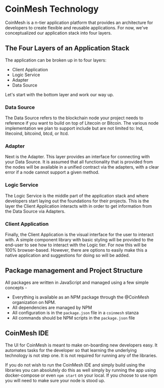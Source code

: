 # CoinMesh Technology

CoinMesh is a n-tier application platform that provides an architecture for developers to create flexible and reusable applications.  For now, we've conceptualized our application stack into four layers.


## The Four Layers of an Application Stack

The application can be broken up in to four layers:

+ Client Application
+ Logic Service
+ Adapter
+ Data Source

Let's start with the bottom layer and work our way up.

### Data Source

The Data Source refers to the blockchain node your project needs to reference if you want to build on top of Litecoin or Bitcoin.  The various node implementation we plan to support include but are not limited to: lnd, litecoind, bitcoind, btcd, or ltcd.

### Adapter

Next is the Adapter.  This layer provides an interface for connecting with your Data Source.  It is assumed that all functionality that is provided from the nodes will be available in a unified contract via the adapters, with a clear error if a node cannot support a given method.

### Logic Service

The Logic Service is the middle part of the application stack and where developers start laying out the foundations for their projects.  This is the layer the Client Application interacts with in order to get information from the Data Source via Adapters.

### Client Application

Finally, the Client Application is the visual interface for the user to interact with.  A simple component library with basic styling will be provided to the end-user to see how to interact with the Logic tier.  For now this will be 100% browser-based.  However, there are options to easily make this a native application and suggestions for doing so will be added.


## Package management and Project Structure

All packages are written in JavaScript and managed using a few simple concepts -

- Everything is available as an NPM package through the @CoinMesh organization on NPM.
- All dependencies are managed by NPM
- All configuration is in the `package.json` file in a `coinmesh` stanza
- All commands should be NPM scripts in the `package.json` file

## CoinMesh IDE

The UI for CoinMesh is meant to make on-boarding new developers easy.  It automates tasks for the developer so that learning the underlying technology is not step one.  It is not required for running any of the libraries.

If you do not wish to run the CoinMesh IDE and simply build using the libraries you can absolutely do this as well simply by running the app using docker-compose or even `npm start` on your local.  If you choose to use npm you will need to make sure your node is stood up.
